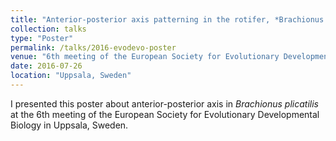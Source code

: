 ```yaml
---
title: "Anterior-posterior axis patterning in the rotifer, *Brachionus plicatilis*"
collection: talks
type: "Poster"
permalink: /talks/2016-evodevo-poster
venue: "6th meeting of the European Society for Evolutionary Developmental Biology"
date: 2016-07-26
location: "Uppsala, Sweden"
---
```

I presented this poster about anterior-posterior axis in *Brachionus plicatilis* at the 6th meeting of the European Society for Evolutionary Developmental Biology in Uppsala, Sweden.
